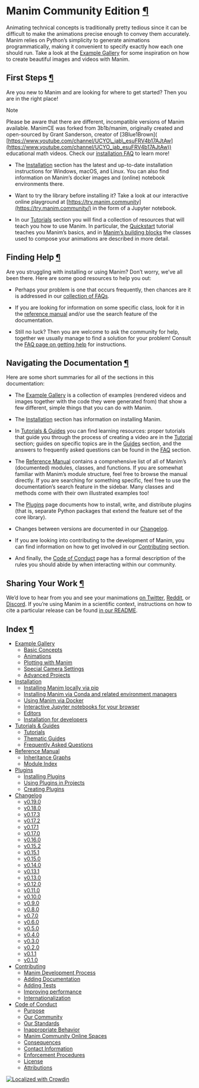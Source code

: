 # Manim Community Edition [¶](https://docs.manim.community/en/stable/\#manim-community-edition "Link to this heading")

Animating technical concepts is traditionally pretty tedious since it can be
difficult to make the animations precise enough to convey them accurately.
Manim relies on Python’s simplicity to generate animations programmatically,
making it convenient to specify exactly how each one should run. Take a look
at the [Example Gallery](https://docs.manim.community/en/stable/examples.html) for some inspiration on how to
create beautiful images and videos with Manim.

## First Steps [¶](https://docs.manim.community/en/stable/\#first-steps "Link to this heading")

Are you new to Manim and are looking for where to get started? Then you are
in the right place!

Note

Please be aware that there are different, incompatible versions of Manim available.
ManimCE was forked from 3b1b/manim, originally created and open-sourced by Grant Sanderson, creator of \[3Blue1Brown\]( [https://www.youtube.com/channel/UCYO\_jab\_esuFRV4b17AJtAw](https://www.youtube.com/channel/UCYO_jab_esuFRV4b17AJtAw)) educational math videos.
Check our [installation FAQ](https://docs.manim.community/en/stable/faq/installation.html#different-versions)
to learn more!

- The [Installation](https://docs.manim.community/en/stable/installation.html) section has the latest and
up-to-date installation instructions for Windows, macOS, and Linux.
You can also find information on Manim’s docker images and (online)
notebook environments there.

- Want to try the library before installing it? Take a look at our
interactive online playground at [https://try.manim.community](https://try.manim.community/) in the form
of a Jupyter notebook.

- In our [Tutorials](https://docs.manim.community/en/stable/tutorials/index.html) section you will find a
collection of resources that will teach you how to use Manim. In particular,
the [Quickstart](https://docs.manim.community/en/stable/tutorials/quickstart.html) tutorial teaches you Manim’s basics,
and in [Manim’s building blocks](https://docs.manim.community/en/stable/tutorials/building_blocks.html) the classes used to compose
your animations are described in more detail.


## Finding Help [¶](https://docs.manim.community/en/stable/\#finding-help "Link to this heading")

Are you struggling with installing or using Manim? Don’t worry, we’ve all been
there. Here are some good resources to help you out:

- Perhaps your problem is one that occurs frequently, then chances are it is
addressed in our [collection of FAQs](https://docs.manim.community/en/stable/faq/index.html).

- If you are looking for information on some specific class, look for it
in the [reference manual](https://docs.manim.community/en/stable/reference.html) and/or use the search feature
of the documentation.

- Still no luck? Then you are welcome to ask the community for help, together
we usually manage to find a solution for your problem! Consult the
[FAQ page on getting help](https://docs.manim.community/en/stable/faq/help.html) for instructions.


## Navigating the Documentation [¶](https://docs.manim.community/en/stable/\#navigating-the-documentation "Link to this heading")

Here are some short summaries for all of the sections in this documentation:

- The [Example Gallery](https://docs.manim.community/en/stable/examples.html) is a collection of examples (rendered videos
and images together with the code they were generated from) that show a few different,
simple things that you can do with Manim.

- The [Installation](https://docs.manim.community/en/stable/installation.html) section has information on installing Manim.

- In [Tutorials & Guides](https://docs.manim.community/en/stable/tutorials_guides.html) you can find learning resources: proper
tutorials that guide you through the process of creating a video are in
the [Tutorial](https://docs.manim.community/en/stable/tutorials/index.html) section; guides on specific topics are in the
[Guides](https://docs.manim.community/en/stable/guides/index.html) section, and the answers to frequently asked questions
can be found in the [FAQ](https://docs.manim.community/en/stable/faq/index.html) section.

- The [Reference Manual](https://docs.manim.community/en/stable/reference.html) contains a comprehensive list of all of Manim’s
(documented) modules, classes, and functions. If you are somewhat familiar with Manim’s
module structure, feel free to browse the manual directly. If you are searching for
something specific, feel free to use the documentation’s search feature in the sidebar.
Many classes and methods come with their own illustrated examples too!

- The [Plugins](https://docs.manim.community/en/stable/plugins.html) page documents how to install, write, and distribute
plugins (that is, separate Python packages that extend the feature set of the core library).

- Changes between versions are documented in our [Changelog](https://docs.manim.community/en/stable/changelog.html).

- If you are looking into contributing to the development of Manim, you can find information
on how to get involved in our [Contributing](https://docs.manim.community/en/stable/contributing.html) section.

- And finally, the [Code of Conduct](https://docs.manim.community/en/stable/conduct.html) page has a formal description of
the rules you should abide by when interacting within our community.


## Sharing Your Work [¶](https://docs.manim.community/en/stable/\#sharing-your-work "Link to this heading")

We’d love to hear from you and see your manimations
[on Twitter](https://twitter.com/manim_community), [Reddit](https://www.reddit.com/r/manim/),
or [Discord](https://www.manim.community/discord/). If you’re using Manim in a scientific
context, instructions on how to cite a particular release can be found
[in our README](https://github.com/ManimCommunity/manim/blob/main/README.md).

## Index [¶](https://docs.manim.community/en/stable/\#index "Link to this heading")

- [Example Gallery](https://docs.manim.community/en/stable/examples.html)
  - [Basic Concepts](https://docs.manim.community/en/stable/examples.html#basic-concepts)
  - [Animations](https://docs.manim.community/en/stable/examples.html#animations)
  - [Plotting with Manim](https://docs.manim.community/en/stable/examples.html#plotting-with-manim)
  - [Special Camera Settings](https://docs.manim.community/en/stable/examples.html#special-camera-settings)
  - [Advanced Projects](https://docs.manim.community/en/stable/examples.html#advanced-projects)
- [Installation](https://docs.manim.community/en/stable/installation.html)
  - [Installing Manim locally via pip](https://docs.manim.community/en/stable/installation.html#installing-manim-locally-via-pip)
  - [Installing Manim via Conda and related environment managers](https://docs.manim.community/en/stable/installation.html#installing-manim-via-conda-and-related-environment-managers)
  - [Using Manim via Docker](https://docs.manim.community/en/stable/installation.html#using-manim-via-docker)
  - [Interactive Jupyter notebooks for your browser](https://docs.manim.community/en/stable/installation.html#interactive-jupyter-notebooks-for-your-browser)
  - [Editors](https://docs.manim.community/en/stable/installation.html#editors)
  - [Installation for developers](https://docs.manim.community/en/stable/installation.html#installation-for-developers)
- [Tutorials & Guides](https://docs.manim.community/en/stable/tutorials_guides.html)
  - [Tutorials](https://docs.manim.community/en/stable/tutorials/index.html)
  - [Thematic Guides](https://docs.manim.community/en/stable/guides/index.html)
  - [Frequently Asked Questions](https://docs.manim.community/en/stable/faq/index.html)
- [Reference Manual](https://docs.manim.community/en/stable/reference.html)
  - [Inheritance Graphs](https://docs.manim.community/en/stable/reference.html#inheritance-graphs)
  - [Module Index](https://docs.manim.community/en/stable/reference.html#module-index)
- [Plugins](https://docs.manim.community/en/stable/plugins.html)
  - [Installing Plugins](https://docs.manim.community/en/stable/plugins.html#installing-plugins)
  - [Using Plugins in Projects](https://docs.manim.community/en/stable/plugins.html#using-plugins-in-projects)
  - [Creating Plugins](https://docs.manim.community/en/stable/plugins.html#creating-plugins)
- [Changelog](https://docs.manim.community/en/stable/changelog.html)
  - [v0.19.0](https://docs.manim.community/en/stable/changelog/0.19.0-changelog.html)
  - [v0.18.0](https://docs.manim.community/en/stable/changelog/0.18.0-changelog.html)
  - [v0.17.3](https://docs.manim.community/en/stable/changelog/0.17.3-changelog.html)
  - [v0.17.2](https://docs.manim.community/en/stable/changelog/0.17.2-changelog.html)
  - [v0.17.1](https://docs.manim.community/en/stable/changelog/0.17.1-changelog.html)
  - [v0.17.0](https://docs.manim.community/en/stable/changelog/0.17.0-changelog.html)
  - [v0.16.0](https://docs.manim.community/en/stable/changelog/0.16.0-changelog.html)
  - [v0.15.2](https://docs.manim.community/en/stable/changelog/0.15.2-changelog.html)
  - [v0.15.1](https://docs.manim.community/en/stable/changelog/0.15.1-changelog.html)
  - [v0.15.0](https://docs.manim.community/en/stable/changelog/0.15.0-changelog.html)
  - [v0.14.0](https://docs.manim.community/en/stable/changelog/0.14.0-changelog.html)
  - [v0.13.1](https://docs.manim.community/en/stable/changelog/0.13.1-changelog.html)
  - [v0.13.0](https://docs.manim.community/en/stable/changelog/0.13.0-changelog.html)
  - [v0.12.0](https://docs.manim.community/en/stable/changelog/0.12.0-changelog.html)
  - [v0.11.0](https://docs.manim.community/en/stable/changelog/0.11.0-changelog.html)
  - [v0.10.0](https://docs.manim.community/en/stable/changelog/0.10.0-changelog.html)
  - [v0.9.0](https://docs.manim.community/en/stable/changelog/0.9.0-changelog.html)
  - [v0.8.0](https://docs.manim.community/en/stable/changelog/0.8.0-changelog.html)
  - [v0.7.0](https://docs.manim.community/en/stable/changelog/0.7.0-changelog.html)
  - [v0.6.0](https://docs.manim.community/en/stable/changelog/0.6.0-changelog.html)
  - [v0.5.0](https://docs.manim.community/en/stable/changelog/0.5.0-changelog.html)
  - [v0.4.0](https://docs.manim.community/en/stable/changelog/0.4.0-changelog.html)
  - [v0.3.0](https://docs.manim.community/en/stable/changelog/0.3.0-changelog.html)
  - [v0.2.0](https://docs.manim.community/en/stable/changelog/0.2.0-changelog.html)
  - [v0.1.1](https://docs.manim.community/en/stable/changelog/0.1.1-changelog.html)
  - [v0.1.0](https://docs.manim.community/en/stable/changelog/0.1.0-changelog.html)
- [Contributing](https://docs.manim.community/en/stable/contributing.html)
  - [Manim Development Process](https://docs.manim.community/en/stable/contributing/development.html)
  - [Adding Documentation](https://docs.manim.community/en/stable/contributing/docs.html)
  - [Adding Tests](https://docs.manim.community/en/stable/contributing/testing.html)
  - [Improving performance](https://docs.manim.community/en/stable/contributing/performance.html)
  - [Internationalization](https://docs.manim.community/en/stable/contributing/internationalization.html)
- [Code of Conduct](https://docs.manim.community/en/stable/conduct.html)
  - [Purpose](https://docs.manim.community/en/stable/conduct.html#purpose)
  - [Our Community](https://docs.manim.community/en/stable/conduct.html#our-community)
  - [Our Standards](https://docs.manim.community/en/stable/conduct.html#our-standards)
  - [Inappropriate Behavior](https://docs.manim.community/en/stable/conduct.html#inappropriate-behavior)
  - [Manim Community Online Spaces](https://docs.manim.community/en/stable/conduct.html#manim-community-online-spaces)
  - [Consequences](https://docs.manim.community/en/stable/conduct.html#consequences)
  - [Contact Information](https://docs.manim.community/en/stable/conduct.html#contact-information)
  - [Enforcement Procedures](https://docs.manim.community/en/stable/conduct.html#enforcement-procedures)
  - [License](https://docs.manim.community/en/stable/conduct.html#license)
  - [Attributions](https://docs.manim.community/en/stable/conduct.html#attributions)

[![Localized with Crowdin](https://docs.manim.community/en/stable/_images/crowdin-badge.svg)](https://translate.manim.community/)